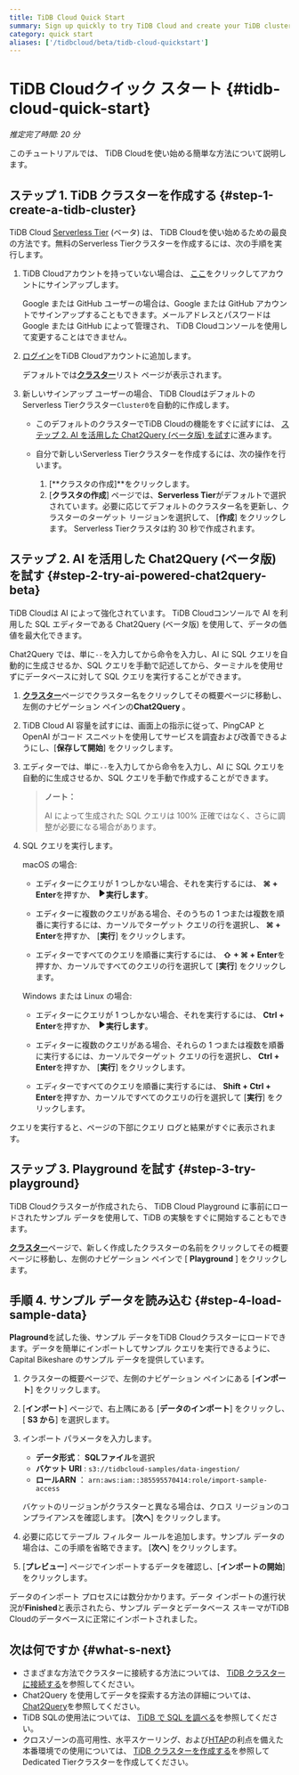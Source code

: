 ```yaml
---
title: TiDB Cloud Quick Start
summary: Sign up quickly to try TiDB Cloud and create your TiDB cluster.
category: quick start
aliases: ['/tidbcloud/beta/tidb-cloud-quickstart']
---
```


# TiDB Cloudクイック スタート {#tidb-cloud-quick-start}

*推定完了時間: 20 分*

このチュートリアルでは、 TiDB Cloudを使い始める簡単な方法について説明します。

## ステップ 1. TiDB クラスターを作成する {#step-1-create-a-tidb-cluster}

TiDB Cloud [Serverless Tier](/tidb-cloud/select-cluster-tier.md#serverless-tier-beta) (ベータ) は、 TiDB Cloudを使い始めるための最良の方法です。無料のServerless Tierクラスターを作成するには、次の手順を実行します。

1.  TiDB Cloudアカウントを持っていない場合は、 [ここ](https://tidbcloud.com/free-trial)をクリックしてアカウントにサインアップします。

    Google または GitHub ユーザーの場合は、Google または GitHub アカウントでサインアップすることもできます。メールアドレスとパスワードは Google または GitHub によって管理され、 TiDB Cloudコンソールを使用して変更することはできません。

2.  [ログイン](https://tidbcloud.com/)をTiDB Cloudアカウントに追加します。

    デフォルトでは[**クラスター**](https://tidbcloud.com/console/clusters)リスト ページが表示されます。

3.  新しいサインアップ ユーザーの場合、 TiDB CloudはデフォルトのServerless Tierクラスター`Cluster0`を自動的に作成します。

    -   このデフォルトのクラスターでTiDB Cloudの機能をすぐに試すには、 [ステップ 2. AI を活用した Chat2Query (ベータ版) を試す](#step-2-try-ai-powered-chat2query-beta)に進みます。
    -   自分で新しいServerless Tierクラスターを作成するには、次の操作を行います。

        1.  [**クラスタの作成]**をクリックします。
        2.  [**クラスタの作成**] ページでは、<strong>Serverless Tier</strong>がデフォルトで選択されています。必要に応じてデフォルトのクラスター名を更新し、クラスターのターゲット リージョンを選択して、 [<strong>作成</strong>] をクリックします。 Serverless Tierクラスタは約 30 秒で作成されます。

## ステップ 2. AI を活用した Chat2Query (ベータ版) を試す {#step-2-try-ai-powered-chat2query-beta}

TiDB Cloudは AI によって強化されています。 TiDB Cloudコンソールで AI を利用した SQL エディターである Chat2Query (ベータ版) を使用して、データの価値を最大化できます。

Chat2Query では、単に`--`を入力してから命令を入力し、AI に SQL クエリを自動的に生成させるか、SQL クエリを手動で記述してから、ターミナルを使用せずにデータベースに対して SQL クエリを実行することができます。

1.  [**クラスター**](https://tidbcloud.com/console/clusters)ページでクラスター名をクリックしてその概要ページに移動し、<mdsvgicon name="icon-left-sql-editor">左側のナビゲーション ペインの**Chat2Query** 。</mdsvgicon>

2.  TiDB Cloud AI 容量を試すには、画面上の指示に従って、PingCAP と OpenAI がコード スニペットを使用してサービスを調査および改善できるようにし、[**保存して開始**] をクリックします。

3.  エディターでは、単に`--`を入力してから命令を入力し、AI に SQL クエリを自動的に生成させるか、SQL クエリを手動で作成することができます。

    > **ノート：**
    >
    > AI によって生成された SQL クエリは 100% 正確ではなく、さらに調整が必要になる場合があります。

4.  SQL クエリを実行します。

    <SimpleTab>
     <div label="macOS">

    macOS の場合:

    -   エディターにクエリが 1 つしかない場合、それを実行するには、 **⌘ + Enter**を押すか、 <svg width="1rem" height="1rem" viewBox="0 0 24 24" fill="none" xmlns="http://www.w3.org/2000/svg"><path d="M6.70001 20.7756C6.01949 20.3926 6.00029 19.5259 6.00034 19.0422L6.00034 12.1205L6 5.33028C6 4.75247 6.00052 3.92317 6.38613 3.44138C6.83044 2.88625 7.62614 2.98501 7.95335 3.05489C8.05144 3.07584 8.14194 3.12086 8.22438 3.17798L19.2865 10.8426C19.2955 10.8489 19.304 10.8549 19.3126 10.8617C19.4069 10.9362 20 11.4314 20 12.1205C20 12.7913 19.438 13.2784 19.3212 13.3725C19.307 13.3839 19.2983 13.3902 19.2831 13.4002C18.8096 13.7133 8.57995 20.4771 8.10002 20.7756C7.60871 21.0812 7.22013 21.0683 6.70001 20.7756Z" fill="currentColor"></path></svg><strong>実行します</strong>。

    -   エディターに複数のクエリがある場合、そのうちの 1 つまたは複数を順番に実行するには、カーソルでターゲット クエリの行を選択し、 **⌘ + Enter**を押すか、 [<strong>実行</strong>] をクリックします。

    -   エディターですべてのクエリを順番に実行するには、 **⇧ + ⌘ + Enter**を押すか、カーソルですべてのクエリの行を選択して [<strong>実行</strong>] をクリックします。

    </div>

    <div label="Windows/Linux">

    Windows または Linux の場合:

    -   エディターにクエリが 1 つしかない場合、それを実行するには、 **Ctrl + Enter**を押すか、 <svg width="1rem" height="1rem" viewBox="0 0 24 24" fill="none" xmlns="http://www.w3.org/2000/svg"><path d="M6.70001 20.7756C6.01949 20.3926 6.00029 19.5259 6.00034 19.0422L6.00034 12.1205L6 5.33028C6 4.75247 6.00052 3.92317 6.38613 3.44138C6.83044 2.88625 7.62614 2.98501 7.95335 3.05489C8.05144 3.07584 8.14194 3.12086 8.22438 3.17798L19.2865 10.8426C19.2955 10.8489 19.304 10.8549 19.3126 10.8617C19.4069 10.9362 20 11.4314 20 12.1205C20 12.7913 19.438 13.2784 19.3212 13.3725C19.307 13.3839 19.2983 13.3902 19.2831 13.4002C18.8096 13.7133 8.57995 20.4771 8.10002 20.7756C7.60871 21.0812 7.22013 21.0683 6.70001 20.7756Z" fill="currentColor"></path></svg><strong>実行します</strong>。

    -   エディターに複数のクエリがある場合、それらの 1 つまたは複数を順番に実行するには、カーソルでターゲット クエリの行を選択し、 **Ctrl + Enter**を押すか、 [<strong>実行</strong>] をクリックします。

    -   エディターですべてのクエリを順番に実行するには、 **Shift + Ctrl + Enter**を押すか、カーソルですべてのクエリの行を選択して [<strong>実行</strong>] をクリックします。

    </div>
     </SimpleTab>

クエリを実行すると、ページの下部にクエリ ログと結果がすぐに表示されます。

## ステップ 3. Playground を試す {#step-3-try-playground}

TiDB Cloudクラスターが作成されたら、 TiDB Cloud Playground に事前にロードされたサンプル データを使用して、TiDB の実験をすぐに開始することもできます。

[**クラスター**](https://tidbcloud.com/console/clusters)ページで、新しく作成したクラスターの名前をクリックしてその概要ページに移動し、左側のナビゲーション ペインで [ **Playground** ] をクリックします。

## 手順 4. サンプル データを読み込む {#step-4-load-sample-data}

**Plaground**を試した後、サンプル データをTiDB Cloudクラスターにロードできます。データを簡単にインポートしてサンプル クエリを実行できるように、Capital Bikeshare のサンプル データを提供しています。

1.  クラスターの概要ページで、左側のナビゲーション ペインにある [**インポート**] をクリックします。

2.  [**インポート**] ページで、右上隅にある [<strong>データのインポート</strong>] をクリックし、 [ <strong>S3 から</strong>] を選択します。

3.  インポート パラメータを入力します。

    -   **データ形式**： <strong>SQLファイル</strong>を選択
    -   **バケット URI** : `s3://tidbcloud-samples/data-ingestion/`
    -   **ロールARN** ： `arn:aws:iam::385595570414:role/import-sample-access`

    バケットのリージョンがクラスターと異なる場合は、クロス リージョンのコンプライアンスを確認します。 [**次へ**] をクリックします。

4.  必要に応じてテーブル フィルター ルールを追加します。サンプル データの場合は、この手順を省略できます。 [**次へ**] をクリックします。

5.  [**プレビュー**] ページでインポートするデータを確認し、[<strong>インポートの開始</strong>] をクリックします。

データのインポート プロセスには数分かかります。データ インポートの進行状況が**Finished**と表示されたら、サンプル データとデータベース スキーマがTiDB Cloudのデータベースに正常にインポートされました。

## 次は何ですか {#what-s-next}

-   さまざまな方法でクラスターに接続する方法については、 [TiDB クラスターに接続する](/tidb-cloud/connect-to-tidb-cluster.md)を参照してください。
-   Chat2Query を使用してデータを探索する方法の詳細については、 [Chat2Query](/tidb-cloud/explore-data-with-chat2query.md)を参照してください。
-   TiDB SQLの使用法については、 [TiDB で SQL を調べる](/basic-sql-operations.md)を参照してください。
-   クロスゾーンの高可用性、水平スケーリング、および[HTAP](https://en.wikipedia.org/wiki/Hybrid_transactional/analytical_processing)の利点を備えた本番環境での使用については、 [TiDB クラスターを作成する](/tidb-cloud/create-tidb-cluster.md)を参照してDedicated Tierクラスターを作成してください。
